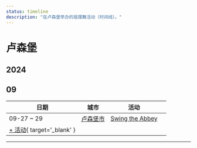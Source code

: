 ```yaml
---
status: timeline
description: "在卢森堡举办的摇摆舞活动（时间线）。"
---
```


# 卢森堡

## 2024

## 09

| 日期 | 城市 | 活动 | |
| --- | --- | --- | --- |
| 09-27 ~ 29 | [卢森堡市](by_city.md#luxembourg-city) | [Swing the Abbey](swing-the-abbey-2024.md) |  |
| [+ 活动](https://github.com/swingdance/events/issues/new?assignees=&labels=add+event&projects=&template=02-add_entity.yml&title=%5B2024%2Flu%5D%20%3CName%3E&region=lu&province=&city=&org_id=&date_starts=2024-09-&date_ends=2024-09-){ target='_blank' }

---

